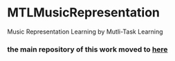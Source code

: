 # MTLMusicRepresentation

Music Representation Learning by Mutli-Task Learning

### the main repository of this work moved to [here](https://github.com/eldrin/MTLMusicRepresentation-PyTorch)
